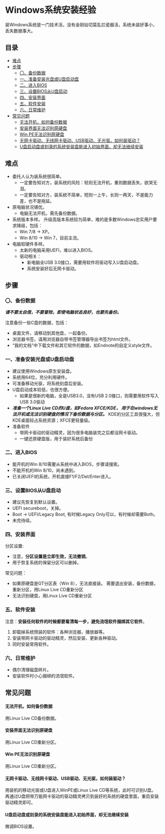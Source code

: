 # Windows系统安装经验

装Windows系统是一门技术活，没有金刚钻切莫乱拦瓷器活，系统未装好事小，丢失数据事大。

<!-- START doctoc generated TOC please keep comment here to allow auto update -->
<!-- DON'T EDIT THIS SECTION, INSTEAD RE-RUN doctoc TO UPDATE -->
## 目录

- [难点](#%E9%9A%BE%E7%82%B9)
- [步骤](#%E5%AE%89%E8%A3%85%E6%AD%A5%E9%AA%A4)
    - [〇、备份数据](#%E3%80%87%E5%A4%87%E4%BB%BD%E6%95%B0%E6%8D%AE)
    - [一、准备安装光盘或U盘启动盘](#%E4%B8%80%E5%87%86%E5%A4%87%E5%AE%89%E8%A3%85%E5%85%89%E7%9B%98%E6%88%96u%E7%9B%98%E5%90%AF%E5%8A%A8%E7%9B%98)
    - [二、进入BIOS](#%E4%BA%8C%E8%BF%9B%E5%85%A5bios)
    - [三、设置BIOS从U盘启动](#%E4%B8%89%E8%AE%BE%E7%BD%AEbios%E4%BB%8Eu%E7%9B%98%E5%90%AF%E5%8A%A8)
    - [四、安装界面](#%E5%9B%9B%E5%AE%89%E8%A3%85%E7%95%8C%E9%9D%A2)
    - [五、软件安装](#%E4%BA%94%E8%BD%AF%E4%BB%B6%E5%AE%89%E8%A3%85)
    - [六、日常维护](#%E5%85%AD%E6%97%A5%E5%B8%B8%E7%BB%B4%E6%8A%A4)
- [常见问题](#%E5%85%B6%E5%AE%83%E5%B8%B8%E8%A7%81%E9%97%AE%E9%A2%98)
  - [无法开机，如何备份数据](#%E6%97%A0%E6%B3%95%E5%BC%80%E6%9C%BA%E5%A6%82%E4%BD%95%E5%A4%87%E4%BB%BD%E6%95%B0%E6%8D%AE)
  - [安装界面无法识别原硬盘](#%E5%AE%89%E8%A3%85%E7%95%8C%E9%9D%A2%E6%97%A0%E6%B3%95%E8%AF%86%E5%88%AB%E5%8E%9F%E7%A1%AC%E7%9B%98)
  - [Win PE无法识别原硬盘](#win-pe%E6%97%A0%E6%B3%95%E8%AF%86%E5%88%AB%E5%8E%9F%E7%A1%AC%E7%9B%98)
  - [无网卡驱动、无线网卡驱动、USB驱动、无光驱，如何装驱动？](#%E6%97%A0%E7%BD%91%E5%8D%A1%E9%A9%B1%E5%8A%A8%E6%97%A0%E7%BA%BF%E7%BD%91%E5%8D%A1%E9%A9%B1%E5%8A%A8usb%E9%A9%B1%E5%8A%A8%E6%97%A0%E5%85%89%E9%A9%B1%E5%A6%82%E4%BD%95%E8%A3%85%E9%A9%B1%E5%8A%A8)
  - [U盘启动盘或刻录的系统安装盘能进入初始界面，却无法继续安装](#u%E7%9B%98%E5%90%AF%E5%8A%A8%E7%9B%98%E6%88%96%E5%88%BB%E5%BD%95%E7%9A%84%E7%B3%BB%E7%BB%9F%E5%AE%89%E8%A3%85%E7%9B%98%E8%83%BD%E8%BF%9B%E5%85%A5%E5%88%9D%E5%A7%8B%E7%95%8C%E9%9D%A2%E5%8D%B4%E6%97%A0%E6%B3%95%E7%BB%A7%E7%BB%AD%E5%AE%89%E8%A3%85)

<!-- END doctoc generated TOC please keep comment here to allow auto update -->


## 难点

- 委托人认为装系统很简单。
    - 一定要告知对方，装系统的风险：轻则无法开机，重则数据丢失，欲哭无泪。
    - 一定要告知对方，装系统不简单，短则一上午，长则一两天，不是能力差，也不是拖延。
- 原电脑状况堪忧。
    - 电脑无法开机，需先备份数据。
- 系统版本多样。
  升级高版本系统较为简单，难的是多数Windows忠实用户要求降级，包括：
    - Win 7/8 → XP。
    - Win 8/10 → Win 7，目前主流。
- 电脑软硬件多样。
    - 太新的电脑采用UEFI，难以进入BIOS。
    - 驱动相关：
        - 新电脑全USB 3.0接口，需要用软件将驱动写入U盘启动盘。
        - 系统安装好后无网卡驱动。

## 步骤

### 〇、备份数据

***请不要太自信，不要冒险，即使电脑状态良好，也要先备份。***

注意备份一些C盘的数据，包括：

- 桌面文件，请移动到其他盘，一起备份。
- 浏览器书签，请用浏览器自带书签管理器导出书签为html文件。
- “我的文档”中下载文件和其它软件的数据，如Endnote的自定义style文件。

### 一、准备安装光盘或U盘启动盘

- 建议使用Windows原生安装盘。
- 系统用64位，充分利用硬件。
- 可准备移动光驱，将系统刻盘后安装。
- U盘启动成本较低，也很方便。
    - 如果是很新的电脑，全是USB3.0，没有USB 2.0接口，则需要用软件写入USB 3.0驱动
- ***准备一个Linux Live CD的U盘，如Fedora XFCE/KDE，
  用于在windows无法开机或无法识别硬盘的情况下备份数据与分区。***
  KDE的分区工具很强大，但KDE桌面较占系统资源；XFCE更轻量级。
- 准备软件
    - 带网卡驱动的驱动精灵，因为很多电脑装完之后都没网卡驱动。
    - 一键还原硬盘版，用于装好系统后备份

### 二、进入BIOS

- 能开机的Win 8/10需要从系统中进入BIOS，步骤请搜索。
- 不能开机的Win 8/10，尚未遇到。
- 已关闭UEFI的系统，开机直接F1/F2/Del/Enter进入。

### 三、设置BIOS从U盘启动

- 建议先恢复到默认设置。
- UEFI secureboot，关掉。
- Boot → UEFI/Legacy Boot, 有时候Legacy Only可以，有时候却需要Both。
- 未完待续。

### 四、安装界面

分区设置:

- 注意，**分区设置是立即生效，无法撤销**。
- 用于恢复系统的保留分区可以删掉。

常见问题：

- 如果原硬盘是GT分区表（Win 8），无法直接装。
   需要退出安装，备份数据，重新分区，用Linux Live CD重新分区
- 无法识别硬盘，用Linux Live CD重新分区

### 五、软件安装

注意：**安装任何软件的时候都要看清每一步，避免流氓软件捆绑其它软件**。

1. 卸载掉系统预装的软件：各种浏览器，播放器等。
1. 安装带网卡驱动的驱动精灵，然后安装、更新各种驱动。
1. 同时安装常用软件。

### 六、日常维护

- 偶尔清理磁盘碎片。
- 安装软件时小心捆绑的流氓软件。

## 常见问题

#### 无法开机，如何备份数据

用Linux Live CD备份数据。

#### 安装界面无法识别原硬盘

用Linux Live CD重新分区。

#### Win PE无法识别原硬盘

用Linux Live CD重新分区。

#### 无网卡驱动、无线网卡驱动、USB驱动、无光驱，如何装驱动？

用装机的移动光驱或U盘进入WinPE或Linux Live CD等系统，此时可识别U盘。
再通过U盘把带万能网卡驱动的驱动精灵拷贝到装好的系统的硬盘里面，重启安装驱动精灵即可。

#### U盘启动盘或刻录的系统安装盘能进入初始界面，却无法继续安装

微调BIOS设置。
